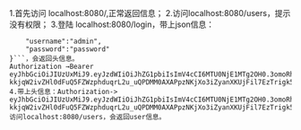 1.首先访问 localhost:8080/,正常返回信息；
2.访问localhost:8080/users，提示没有权限；
3.登陆 localhost:8080/login，带上json信息：
```{
	"username":"admin",
	"password":"password"
}```，会返回头信息。
Authorization →Bearer eyJhbGciOiJIUzUxMiJ9.eyJzdWIiOiJhZG1pbiIsImV4cCI6MTU0NjE1MTg2OH0.3omoRhXaCqcX-kkjqW2ivZHl0dFuQ5FZWzphduqrL2u_uQPDMM0AXAPpzNKjXo3iZyanXKUjFil7EzTrigk5Tg
4.带上头信息：Authorization-> eyJhbGciOiJIUzUxMiJ9.eyJzdWIiOiJhZG1pbiIsImV4cCI6MTU0NjE1MTg2OH0.3omoRhXaCqcX-kkjqW2ivZHl0dFuQ5FZWzphduqrL2u_uQPDMM0AXAPpzNKjXo3iZyanXKUjFil7EzTrigk5Tg
访问localhost:8080/users，会返回user信息。
